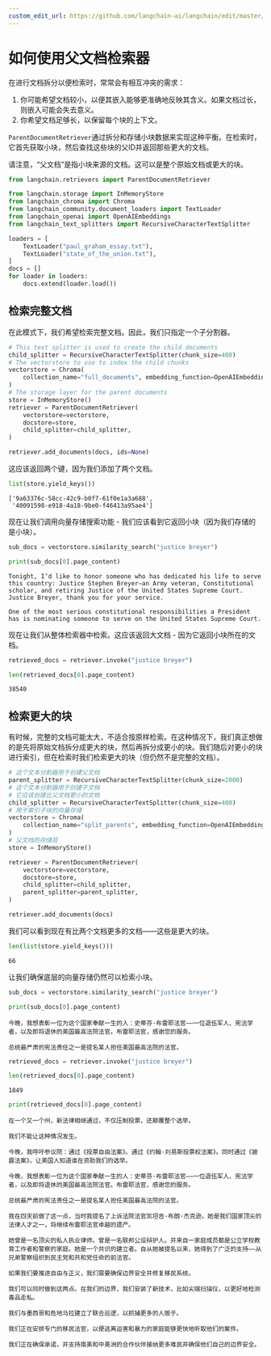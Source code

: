 ```yaml
---
custom_edit_url: https://github.com/langchain-ai/langchain/edit/master/docs/docs/how_to/parent_document_retriever.ipynb
---
```


# 如何使用父文档检索器

在进行文档拆分以便检索时，常常会有相互冲突的需求：

1. 你可能希望文档较小，以便其嵌入能够更准确地反映其含义。如果文档过长，则嵌入可能会失去意义。
2. 你希望文档足够长，以保留每个块的上下文。

`ParentDocumentRetriever`通过拆分和存储小块数据来实现这种平衡。在检索时，它首先获取小块，然后查找这些块的父ID并返回那些更大的文档。

请注意，“父文档”是指小块来源的文档。这可以是整个原始文档或更大的块。

```python
from langchain.retrievers import ParentDocumentRetriever
```

```python
from langchain.storage import InMemoryStore
from langchain_chroma import Chroma
from langchain_community.document_loaders import TextLoader
from langchain_openai import OpenAIEmbeddings
from langchain_text_splitters import RecursiveCharacterTextSplitter
```

```python
loaders = [
    TextLoader("paul_graham_essay.txt"),
    TextLoader("state_of_the_union.txt"),
]
docs = []
for loader in loaders:
    docs.extend(loader.load())
```

## 检索完整文档

在此模式下，我们希望检索完整文档。因此，我们只指定一个子分割器。


```python
# This text splitter is used to create the child documents
child_splitter = RecursiveCharacterTextSplitter(chunk_size=400)
# The vectorstore to use to index the child chunks
vectorstore = Chroma(
    collection_name="full_documents", embedding_function=OpenAIEmbeddings()
)
# The storage layer for the parent documents
store = InMemoryStore()
retriever = ParentDocumentRetriever(
    vectorstore=vectorstore,
    docstore=store,
    child_splitter=child_splitter,
)
```


```python
retriever.add_documents(docs, ids=None)
```

这应该返回两个键，因为我们添加了两个文档。


```python
list(store.yield_keys())
```



```output
['9a63376c-58cc-42c9-b0f7-61f0e1a3a688',
 '40091598-e918-4a18-9be0-f46413a95ae4']
```


现在让我们调用向量存储搜索功能 - 我们应该看到它返回小块（因为我们存储的是小块）。


```python
sub_docs = vectorstore.similarity_search("justice breyer")
```


```python
print(sub_docs[0].page_content)
```
```output
Tonight, I’d like to honor someone who has dedicated his life to serve this country: Justice Stephen Breyer—an Army veteran, Constitutional scholar, and retiring Justice of the United States Supreme Court. Justice Breyer, thank you for your service. 

One of the most serious constitutional responsibilities a President has is nominating someone to serve on the United States Supreme Court.
```
现在让我们从整体检索器中检索。这应该返回大文档 - 因为它返回小块所在的文档。


```python
retrieved_docs = retriever.invoke("justice breyer")
```


```python
len(retrieved_docs[0].page_content)
```



```output
38540
```

## 检索更大的块

有时候，完整的文档可能太大，不适合按原样检索。在这种情况下，我们真正想做的是先将原始文档拆分成更大的块，然后再拆分成更小的块。我们随后对更小的块进行索引，但在检索时我们检索更大的块（但仍然不是完整的文档）。

```python
# 这个文本分割器用于创建父文档
parent_splitter = RecursiveCharacterTextSplitter(chunk_size=2000)
# 这个文本分割器用于创建子文档
# 它应该创建比父文档更小的文档
child_splitter = RecursiveCharacterTextSplitter(chunk_size=400)
# 用于索引子块的向量存储
vectorstore = Chroma(
    collection_name="split_parents", embedding_function=OpenAIEmbeddings()
)
# 父文档的存储层
store = InMemoryStore()
```

```python
retriever = ParentDocumentRetriever(
    vectorstore=vectorstore,
    docstore=store,
    child_splitter=child_splitter,
    parent_splitter=parent_splitter,
)
```

```python
retriever.add_documents(docs)
```

我们可以看到现在有比两个文档更多的文档——这些是更大的块。

```python
len(list(store.yield_keys()))
```

```output
66
```

让我们确保底层的向量存储仍然可以检索小块。

```python
sub_docs = vectorstore.similarity_search("justice breyer")
```

```python
print(sub_docs[0].page_content)
```
```output
今晚，我想表彰一位为这个国家奉献一生的人：史蒂芬·布雷耶法官——一位退伍军人、宪法学者，以及即将退休的美国最高法院法官。布雷耶法官，感谢您的服务。

总统最严肃的宪法责任之一是提名某人担任美国最高法院的法官。
```

```python
retrieved_docs = retriever.invoke("justice breyer")
```

```python
len(retrieved_docs[0].page_content)
```

```output
1849
```

```python
print(retrieved_docs[0].page_content)
```
```output
在一个又一个州，新法律相继通过，不仅压制投票，还颠覆整个选举。

我们不能让这种情况发生。

今晚，我呼吁参议院：通过《投票自由法案》。通过《约翰·刘易斯投票权法案》。同时通过《披露法案》，让美国人知道谁在资助我们的选举。

今晚，我想表彰一位为这个国家奉献一生的人：史蒂芬·布雷耶法官——一位退伍军人、宪法学者，以及即将退休的美国最高法院法官。布雷耶法官，感谢您的服务。

总统最严肃的宪法责任之一是提名某人担任美国最高法院的法官。

我在四天前做了这一点，当时我提名了上诉法院法官凯坦吉·布朗·杰克逊。她是我们国家顶尖的法律人才之一，将继续布雷耶法官卓越的遗产。

她曾是一名顶尖的私人执业律师。曾是一名联邦公设辩护人。并来自一家庭成员都是公立学校教育工作者和警察的家庭。她是一个共识的建立者。自从她被提名以来，她得到了广泛的支持——从兄弟警察组织到民主党和共和党任命的前法官。

如果我们要推进自由与正义，我们需要确保边界安全并修复移民系统。

我们可以同时做到这两点。在我们的边界，我们安装了新技术，比如尖端扫描仪，以更好地检测毒品走私。

我们与墨西哥和危地马拉建立了联合巡逻，以抓捕更多的人贩子。

我们正在安排专门的移民法官，以便逃离迫害和暴力的家庭能够更快地听取他们的案件。

我们正在确保承诺，并支持南美和中美洲的合作伙伴接纳更多难民并确保他们自己的边界安全。
```